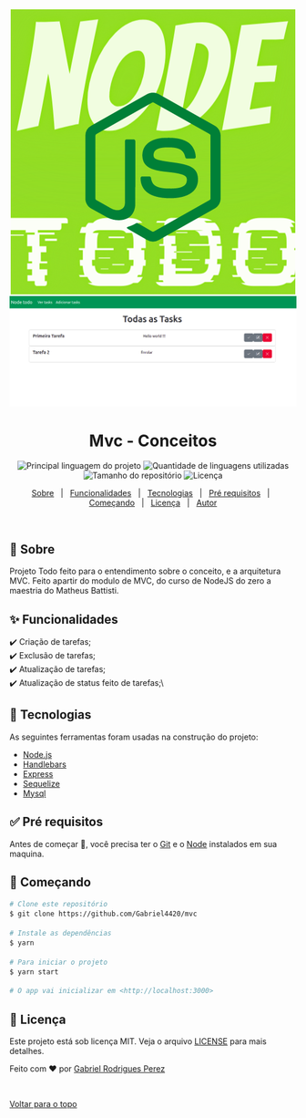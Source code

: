 <div align="center" id="top"> 
  <img src="public/images/logo.png" alt="Mvc" />
  <img src="public/images/Home.png" alt="Mvc" />
</div>

<h1 align="center">Mvc - Conceitos </h1>

<p align="center">
  <img alt="Principal linguagem do projeto" src="https://img.shields.io/github/languages/top/Gabriel4420/mvc?color=56BEB8">

  <img alt="Quantidade de linguagens utilizadas" src="https://img.shields.io/github/languages/count/Gabriel4420/mvc?color=56BEB8">

  <img alt="Tamanho do repositório" src="https://img.shields.io/github/repo-size/Gabriel4420/mvc?color=56BEB8">

  <img alt="Licença" src="https://img.shields.io/github/license/Gabriel4420/mvc?color=56BEB8">

</p>



<p align="center">
  <a href="#dart-sobre">Sobre</a> &#xa0; | &#xa0; 
  <a href="#sparkles-funcionalidades">Funcionalidades</a> &#xa0; | &#xa0;
  <a href="#rocket-tecnologias">Tecnologias</a> &#xa0; | &#xa0;
  <a href="#white_check_mark-pré-requisitos">Pré requisitos</a> &#xa0; | &#xa0;
  <a href="#checkered_flag-começando">Começando</a> &#xa0; | &#xa0;
  <a href="#memo-licença">Licença</a> &#xa0; | &#xa0;
  <a href="https://github.com/Gabriel4420" target="_blank">Autor</a>
</p>

<br>

## :dart: Sobre ##

Projeto Todo feito para o entendimento sobre o conceito, e a arquitetura MVC. Feito apartir do modulo de MVC, do curso de NodeJS do zero a maestria do Matheus Battisti.

## :sparkles: Funcionalidades ##

:heavy_check_mark: Criação de tarefas;\
:heavy_check_mark: Exclusão de tarefas;\
:heavy_check_mark: Atualização de tarefas;\
:heavy_check_mark: Atualização de status feito de tarefas;\

## :rocket: Tecnologias ##

As seguintes ferramentas foram usadas na construção do projeto:

- [Node.js](https://nodejs.org/en/)
- [Handlebars](https://handlebarsjs.com/)
- [Express](https://expressjs.com/pt-br/)
- [Sequelize](https://sequelize.org/)
- [Mysql](https://www.mysql.com/)

## :white_check_mark: Pré requisitos ##

Antes de começar :checkered_flag:, você precisa ter o [Git](https://git-scm.com) e o [Node](https://nodejs.org/en/) instalados em sua maquina.

## :checkered_flag: Começando ##

```bash
# Clone este repositório
$ git clone https://github.com/Gabriel4420/mvc

# Instale as dependências
$ yarn

# Para iniciar o projeto
$ yarn start

# O app vai inicializar em <http://localhost:3000>
```

## :memo: Licença ##

Este projeto está sob licença MIT. Veja o arquivo [LICENSE](LICENSE.md) para mais detalhes.


Feito com :heart: por <a href="https://github.com/Gabriel4420" target="_blank">Gabriel Rodrigues Perez</a>

&#xa0;

<a href="#top">Voltar para o topo</a>
